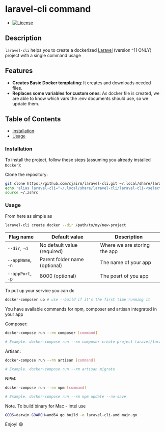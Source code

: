 laravel-cli command
=============

* [![License](https://img.shields.io/badge/License-MIT-blue.svg)](https://opensource.org/licenses/MIT)

Description
-----------

`laravel-cli` helps you to create a dockerized [Laravel](https://laravel.com/docs/11.x) (version ^11 ONLY) project with a single command usage

Features
--------

* **Creates Basic Docker templating**: It creates and downloads needed files. 
* **Replaces some variables for custom ones**: As docker file is created, we are able to know which vars the .env documents should use, so we update them.

Table of Contents
-----------------

* [Installation](#installation)
* [Usage](#usage)

### Installation

To install the project, follow these steps (assuming you already installed `Docker`):

Clone the repository:

```bash
git clone https://github.com/cjairm/laravel-cli.git ~/.local/share/laravel-cli >/dev/null
echo 'alias laravel-cli="~/.local/share/laravel-cli/laravel-cli-<select-your-archtecture> >/dev/null"' >> ~/.zshrc
source ~/.zshrc
```

### Usage
From here as simple as

```bash
laravel-cli create docker --dir /path/to/my/new-project
```

| Flag name         | Default value                 | Description          |
| ----------------- | ----------------------------- | -------------------- |
| `--dir`, `-d`     | No default value   (required) | Where we are storing the app |
| `--appName`, `-n` | Parent folder name (optional) | The name of your app |
| `--appPort`, `-p` | 8000               (optional) | The posrt of you app |

To put up your service you can do

```bash
docker-composer up # use --build if it's the first time running it
```

You have available commands for npm, composer and artisan integrated in your app

Composer:
```bash
docker-compose run --rm composer [command]

# Example. docker-compose run --rm composer create-project laravel/laravel:^11.0 .
```

Artisan:
```bash
docker-compose run --rm artisan [command]

# Example. docker-compose run --rm artisan migrate
```

NPM:
```bash
docker-compose run --rm npm [command]

# Example. docker-compose run --rm npm update --no-save
```

Note. To build binary for Mac - Intel use
```bash
GOOS=darwin GOARCH=amd64 go build -o laravel-cli-amd main.go
```

Enjoy! :smiley:
